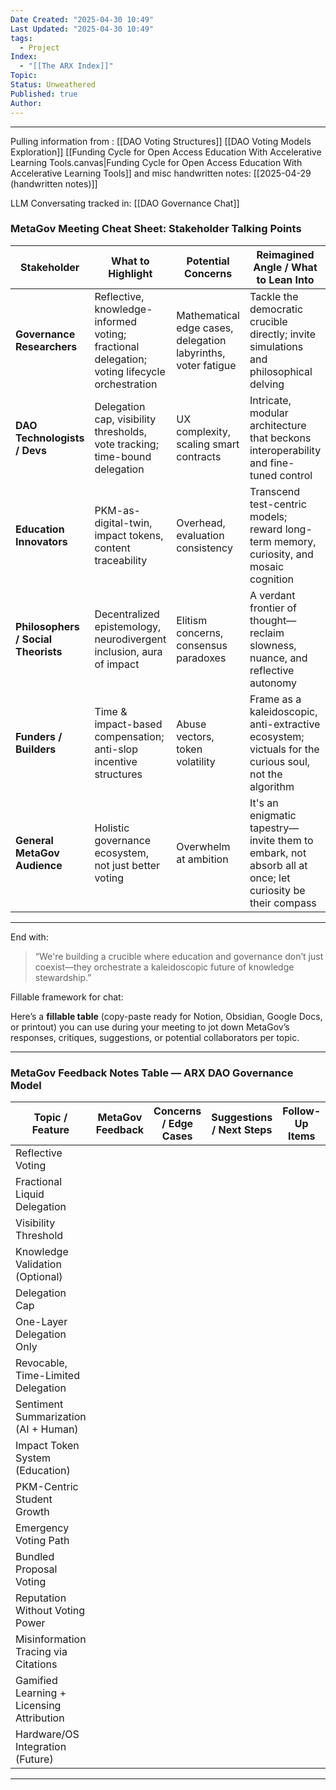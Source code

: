 ```yaml
---
Date Created: "2025-04-30 10:49"
Last Updated: "2025-04-30 10:49"
tags:
  - Project
Index:
  - "[[The ARX Index]]"
Topic: 
Status: Unweathered
Published: true
Author:
---
```

---

Pulling information from : [[DAO Voting Structures]] [[DAO Voting Models Exploration]] [[Funding Cycle for Open Access Education With Accelerative Learning Tools.canvas|Funding Cycle for Open Access Education With Accelerative Learning Tools]] and misc handwritten notes: [[2025-04-29 (handwritten notes)]]

LLM Conversating tracked in: [[DAO Governance Chat]]

### **MetaGov Meeting Cheat Sheet: Stakeholder Talking Points**

|**Stakeholder**|**What to Highlight**|**Potential Concerns**|**Reimagined Angle / What to Lean Into**|
|---|---|---|---|
|**Governance Researchers**|Reflective, knowledge-informed voting; fractional delegation; voting lifecycle orchestration|Mathematical edge cases, delegation labyrinths, voter fatigue|Tackle the democratic crucible directly; invite simulations and philosophical delving|
|**DAO Technologists / Devs**|Delegation cap, visibility thresholds, vote tracking; time-bound delegation|UX complexity, scaling smart contracts|Intricate, modular architecture that beckons interoperability and fine-tuned control|
|**Education Innovators**|PKM-as-digital-twin, impact tokens, content traceability|Overhead, evaluation consistency|Transcend test-centric models; reward long-term memory, curiosity, and mosaic cognition|
|**Philosophers / Social Theorists**|Decentralized epistemology, neurodivergent inclusion, aura of impact|Elitism concerns, consensus paradoxes|A verdant frontier of thought—reclaim slowness, nuance, and reflective autonomy|
|**Funders / Builders**|Time & impact-based compensation; anti-slop incentive structures|Abuse vectors, token volatility|Frame as a kaleidoscopic, anti-extractive ecosystem; victuals for the curious soul, not the algorithm|
|**General MetaGov Audience**|Holistic governance ecosystem, not just better voting|Overwhelm at ambition|It's an enigmatic tapestry—invite them to embark, not absorb all at once; let curiosity be their compass|

---

End with:

> “We're building a crucible where education and governance don’t just coexist—they orchestrate a kaleidoscopic future of knowledge stewardship.”


Fillable framework for chat:

Here’s a **fillable table** (copy-paste ready for Notion, Obsidian, Google Docs, or printout) you can use during your meeting to jot down MetaGov’s responses, critiques, suggestions, or potential collaborators per topic.

---

### **MetaGov Feedback Notes Table — ARX DAO Governance Model**

|**Topic / Feature**|**MetaGov Feedback**|**Concerns / Edge Cases**|**Suggestions / Next Steps**|**Follow-Up Items**|
|---|---|---|---|---|
|Reflective Voting|||||
|Fractional Liquid Delegation|||||
|Visibility Threshold|||||
|Knowledge Validation (Optional)|||||
|Delegation Cap|||||
|One-Layer Delegation Only|||||
|Revocable, Time-Limited Delegation|||||
|Sentiment Summarization (AI + Human)|||||
|Impact Token System (Education)|||||
|PKM-Centric Student Growth|||||
|Emergency Voting Path|||||
|Bundled Proposal Voting|||||
|Reputation Without Voting Power|||||
|Misinformation Tracing via Citations|||||
|Gamified Learning + Licensing Attribution|||||
|Hardware/OS Integration (Future)|||||

---
